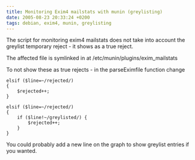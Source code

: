 ```yaml
---
title: Monitoring Exim4 mailstats with munin (greylisting)
date: 2005-08-23 20:33:24 +0200
tags: debian, exim4, munin, greylisting
---
```


The script for monitoring exim4 mailstats does not take into account the greylist temporary reject - it shows as a true reject.

The affected file is symlinked in at /etc/munin/plugins/exim_mailstats

To not show these as true rejects - in the parseEximfile function change

```text
elsif ($line=~/rejected/)
{
    $rejected++;
}

elsif ($line=~/rejected/)
{
    if ($line!~/greylisted/) {
        $rejected++;
    }
}
```

You could probably add a new line on the graph to show greylist entries if you wanted.

